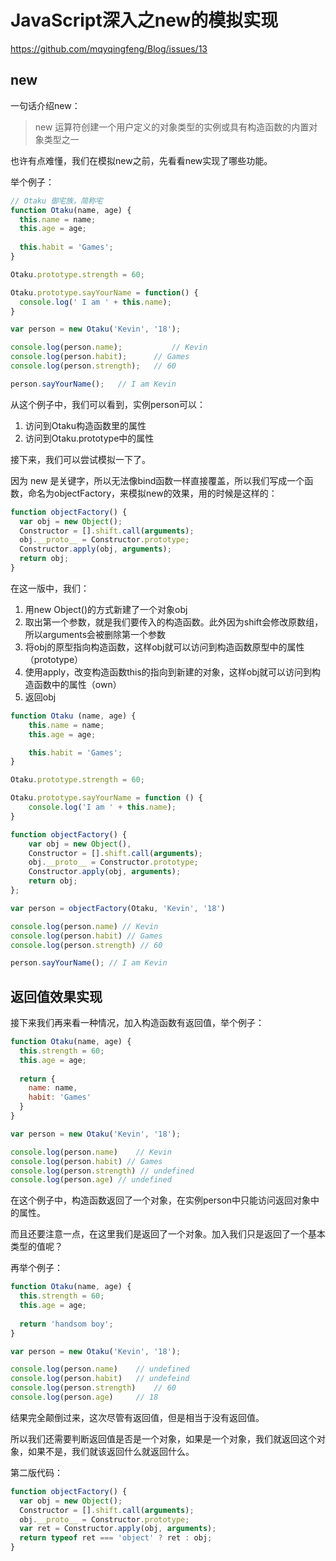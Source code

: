 # JavaScript深入之new的模拟实现
https://github.com/mqyqingfeng/Blog/issues/13
## new
一句话介绍new：

> new 运算符创建一个用户定义的对象类型的实例或具有构造函数的内置对象类型之一

也许有点难懂，我们在模拟new之前，先看看new实现了哪些功能。

举个例子：

```js
// Otaku 御宅族，简称宅
function Otaku(name, age) {
  this.name = name;
  this.age = age;
  
  this.habit = 'Games';
}

Otaku.prototype.strength = 60;

Otaku.prototype.sayYourName = function() {
  console.log(' I am ' + this.name);
}

var person = new Otaku('Kevin', '18');

console.log(person.name);			// Kevin
console.log(person.habit);		// Games
console.log(person.strength);	// 60

person.sayYourName();	// I am Kevin
```

从这个例子中，我们可以看到，实例person可以：

1. 访问到Otaku构造函数里的属性
2. 访问到Otaku.prototype中的属性

接下来，我们可以尝试模拟一下了。

因为 new 是关键字，所以无法像bind函数一样直接覆盖，所以我们写成一个函数，命名为objectFactory，来模拟new的效果，用的时候是这样的：

```js
function objectFactory() {
  var obj = new Object();
  Constructor = [].shift.call(arguments);
  obj.__proto__ = Constructor.prototype;
  Constructor.apply(obj, arguments);
  return obj;
}
```

在这一版中，我们：

1. 用new Object()的方式新建了一个对象obj
2. 取出第一个参数，就是我们要传入的构造函数。此外因为shift会修改原数组，所以arguments会被删除第一个参数
3. 将obj的原型指向构造函数，这样obj就可以访问到构造函数原型中的属性（prototype）
4. 使用apply，改变构造函数this的指向到新建的对象，这样obj就可以访问到构造函数中的属性（own）
5. 返回obj

```js
function Otaku (name, age) {
    this.name = name;
    this.age = age;

    this.habit = 'Games';
}

Otaku.prototype.strength = 60;

Otaku.prototype.sayYourName = function () {
    console.log('I am ' + this.name);
}

function objectFactory() {
    var obj = new Object(),
    Constructor = [].shift.call(arguments);
    obj.__proto__ = Constructor.prototype;
    Constructor.apply(obj, arguments);
    return obj;
};

var person = objectFactory(Otaku, 'Kevin', '18')

console.log(person.name) // Kevin
console.log(person.habit) // Games
console.log(person.strength) // 60

person.sayYourName(); // I am Kevin
```

## 返回值效果实现

接下来我们再来看一种情况，加入构造函数有返回值，举个例子：

```js
function Otaku(name, age) {
  this.strength = 60;
  this.age = age;
  
  return {
    name: name,
    habit: 'Games'
  }
}

var person = new Otaku('Kevin', '18');

console.log(person.name)	// Kevin
console.log(person.habit) // Games
console.log(person.strength) // undefined
console.log(person.age) // undefined
```

在这个例子中，构造函数返回了一个对象，在实例person中只能访问返回对象中的属性。

而且还要注意一点，在这里我们是返回了一个对象。加入我们只是返回了一个基本类型的值呢？

再举个例子：

```js
function Otaku(name, age) {
  this.strength = 60;
  this.age = age;
  
  return 'handsom boy';
}

var person = new Otaku('Kevin', '18');

console.log(person.name)	// undefined
console.log(person.habit)	// undefeind
console.log(person.strength)	// 60
console.log(person.age)		// 18
```

结果完全颠倒过来，这次尽管有返回值，但是相当于没有返回值。

所以我们还需要判断返回值是否是一个对象，如果是一个对象，我们就返回这个对象，如果不是，我们就该返回什么就返回什么。

第二版代码：

```js
function objectFactory() {
  var obj = new Object();
  Constructor = [].shift.call(arguments);
  obj.__proto__ = Constructor.prototype;
  var ret = Constructor.apply(obj, arguments);
  return typeof ret === 'object' ? ret : obj;
}
```

